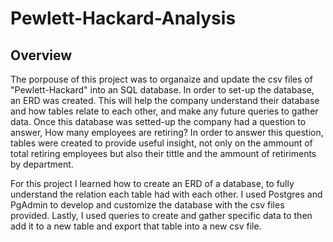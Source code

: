# Pewlett-Hackard-Analysis

## Overview

The porpouse of this project was to organaize and update the csv files of "Pewlett-Hackard" into an SQL database. In order to set-up the database, an ERD was created. This will help the company understand their database and how tables relate to each other, and make any future queries to gather data. Once this database was setted-up the company had a question to answer, How many employees are retiring? In order to answer this question, tables were created to provide useful insight, not only on the ammount of total retiring employees but also their tittle and the ammount of retiriments by department. 

For this project I learned how to create an ERD of a database, to fully understand the relation each table had with each other. I used Postgres and PgAdmin to develop and customize the database with the csv files provided. Lastly, I used queries to create and gather specific data to then add it to a new table and export that table into a new csv file. 

